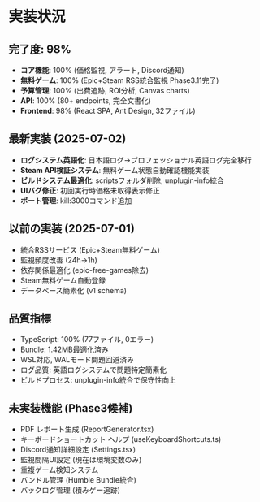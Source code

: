 # 実装状況

## 完了度: 98%
- **コア機能**: 100% (価格監視, アラート, Discord通知)
- **無料ゲーム**: 100% (Epic+Steam RSS統合監視 Phase3.11完了)
- **予算管理**: 100% (出費追跡, ROI分析, Canvas charts)
- **API**: 100% (80+ endpoints, 完全文書化)
- **Frontend**: 98% (React SPA, Ant Design, 32ファイル)

## 最新実装 (2025-07-02)
- **ログシステム英語化**: 日本語ログ→プロフェッショナル英語ログ完全移行
- **Steam API検証システム**: 無料ゲーム状態自動確認機能実装
- **ビルドシステム最適化**: scriptsフォルダ削除, unplugin-info統合
- **UIバグ修正**: 初回実行時価格未取得表示修正
- **ポート管理**: kill:3000コマンド追加

## 以前の実装 (2025-07-01)
- 統合RSSサービス (Epic+Steam無料ゲーム)
- 監視頻度改善 (24h→1h)
- 依存関係最適化 (epic-free-games除去)
- Steam無料ゲーム自動登録
- データベース簡素化 (v1 schema)

## 品質指標
- TypeScript: 100% (77ファイル, 0エラー)
- Bundle: 1.42MB最適化済み
- WSL対応, WALモード問題回避済み
- ログ品質: 英語ログシステムで問題特定簡素化
- ビルドプロセス: unplugin-info統合で保守性向上

## 未実装機能 (Phase3候補)
- PDF レポート生成 (ReportGenerator.tsx)
- キーボードショートカット ヘルプ (useKeyboardShortcuts.ts)
- Discord通知詳細設定 (Settings.tsx)
- 監視間隔UI設定 (現在は環境変数のみ)
- 重複ゲーム検知システム
- バンドル管理 (Humble Bundle統合)
- バックログ管理 (積みゲー追跡)